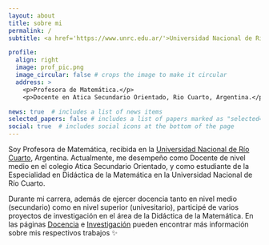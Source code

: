 ```yaml
---
layout: about
title: sobre mi
permalink: /
subtitle: <a href='https://www.unrc.edu.ar/'>Universidad Nacional de Río Cuarto</a>, Río Cuarto, Argentina.

profile:
  align: right
  image: prof_pic.png
  image_circular: false # crops the image to make it circular
  address: >
    <p>Profesora de Matemática.</p>
    <p>Docente en Atica Secundario Orientado, Rio Cuarto, Argentina.</p>

news: true  # includes a list of news items
selected_papers: false # includes a list of papers marked as "selected={true}"
social: true  # includes social icons at the bottom of the page
---
```


Soy Profesora de Matemática, recibida en la [Universidad Nacional de Río Cuarto](https://www.unrc.edu.ar/), Argentina. Actualmente, me desempeño como Docente de nivel medio en el colegio Atica Secundario Orientado, y como estudiante de la Especialidad en Didáctica de la Matemática en la Universidad Nacional de Río Cuarto.  

Durante mi carrera, además de ejercer docencia tanto en nivel medio (secundario) como en nivel superior (univesitario), participé de varios proyectos de investigación en el área de la Didáctica de la Matemática. En las páginas [Docencia](/teaching/) e [Investigación](/research/) pueden encontrar más información sobre mis respectivos trabajos :sparkles: